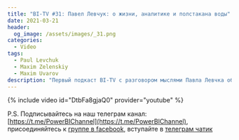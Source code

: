 ```yaml
---
title: "BI-TV #31: Павел Левчук: о жизни, аналитике и полстакана воды"
date: 2021-03-21
header:
  og_image: /assets/images/_31.png
categories:
  - Video
tags:
  - Paul Levchuk
  - Maxim Zelenskiy
  - Maxim Uvarov
description: "Первый подкаст BI-TV с разговором мыслями Павла Левчка об аналитическом ремесле."
---
```





{% include video id="DtbFa8gjaQ0" provider="youtube" %}

P.S. Подписывайтесь на наш телеграм канал: [https://t.me/PowerBIChannel](https://t.me/PowerBIChannel), присоединяйтесь к [группе в facebook](https://www.facebook.com/groups/powerBiForever), вступайте в [телеграм чатик](https://t.me/PBI_Rus/)
